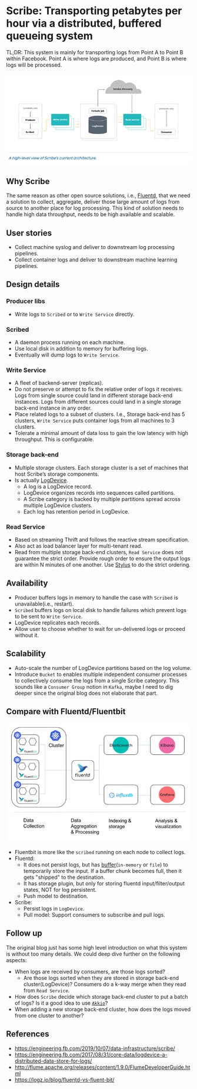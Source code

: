 # Scribe: Transporting petabytes per hour via a distributed, buffered queueing system

TL;DR: This system is mainly for transporting logs from Point A to Point B within Facebook. Point A is where logs are produced,
and Point B is where logs will be processed.

![](resources/architecture.png)

## Why Scribe

The same reason as other open source solutions, i.e., [Fluentd](https://www.fluentd.org/), that we need a solution to
collect, aggregate, deliver those large amount of logs from source to another place for log processing. This kind of solution
needs to handle high data throughput, needs to be high available and scalable. 

## User stories

- Collect machine syslog and deliver to downstream log processing pipelines.
- Collect container logs and deliver to downstream machine learning pipelines.

## Design details

### Producer libs

- Write logs to `Scribed` or to `Write Service` directly.

### Scribed

- A daemon process running on each machine.
- Use local disk in addition to memory for buffering logs.
- Eventually will dump logs to `Write Service`.

### Write Service

- A fleet of backend-server (replicas).
- Do not preserve or attempt to fix the relative order of logs it receives. Logs from single source could land in different
  storage back-end instances. Logs from different sources could land in a single storage back-end instance in any order.
- Place related logs to a subset of clusters. I.e., Storage back-end has 5 clusters, `Write Service` puts container logs
  from all machines to 3 clusters.
- Tolerate a minimal amount of data loss to gain the low latency with high throughput. This is configurable.

### Storage back-end

- Multiple storage clusters. Each storage cluster is a set of machines that host Scribe’s storage components.
- Is actually [LogDevice](https://engineering.fb.com/2017/08/31/core-data/logdevice-a-distributed-data-store-for-logs/).
  - A log is a LogDevice record.
  - LogDevice organizes records into sequences called partitions.
  - A Scribe category is backed by multiple partitions spread across multiple LogDevice clusters.
  - Each log has retention period in LogDevice.

### Read Service

- Based on streaming Thrift and follows the reactive stream specification.
- Also act as load balancer layer for multi-tenant read.
- Read from multiple storage back-end clusters, `Read Service` does not guarantee the strict order. Provide rough order
  to ensure the output logs are within N minutes of one another. Use [Stylus](https://research.fb.com/publications/realtime-data-processing-at-facebook/)
  to do the strict ordering.

## Availability

- Producer buffers logs in memory to handle the case with `Scribed` is unavailable(i.e., restart).
- `Scribed` buffers logs on local disk to handle failures which prevent logs to be sent to `Write Service`.
- LogDevice replicates each records.
- Allow user to choose whether to wait for un-delivered logs or proceed without it.

## Scalability

- Auto-scale the number of LogDevice partitions based on the log volume.
- Introduce `Bucket` to enables multiple independent consumer processes to collectively consume the logs from a single
  Scribe category. This sounds like a `Consumer Group` notion in `Kafka`, maybe I need to dig deeper since the original
  blog does not elaborate that part.

## Compare with Fluentd/Fluentbit

![](resources/comp-with-fluentd.png)

- Fluentbit is more like the `scribed` running on each node to collect logs.
- Fluentd:
  - It does not persist logs, but has [buffer](https://docs.fluentd.org/buffer)(`in-memory` or `file`) to temporarily
    store the input. If a buffer chunk becomes full, then it gets "shipped" to the destination.
  - It has storage plugin, but only for storing fluentd input/filter/output states, NOT for log persistent.
  - Push model to destination.
- Scribe:
  - Persist logs in `LogDevice`.
  - Pull model: Support consumers to subscribe and pull logs.

## Follow up

The original blog just has some high level introduction on what this system is without too many details. We could deep dive
further on the following aspects:

- When logs are received by consumers, are those logs sorted?
  - Are those logs sorted when they are stored in storage back-end cluster(LogDevice)? Consumers do a k-way merge when they
    read from `Read Service`.
- How does `Scribe` decide which storage back-end cluster to put a batch of logs? Is it a good idea to use
  [`Akkio`](../managing-data-store-locality-at-scale-with-akkio/readme.md)?
- When adding a new storage back-end cluster, how does the logs moved from one cluster to another?

## References

- <https://engineering.fb.com/2019/10/07/data-infrastructure/scribe/>
- <https://engineering.fb.com/2017/08/31/core-data/logdevice-a-distributed-data-store-for-logs/>
- <http://flume.apache.org/releases/content/1.9.0/FlumeDeveloperGuide.html>
- <https://logz.io/blog/fluentd-vs-fluent-bit/>